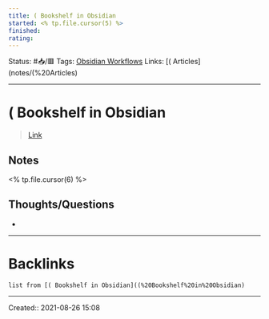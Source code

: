```yaml
---
title: ( Bookshelf in Obsidian
started: <% tp.file.cursor(5) %>
finished:
rating: 
---
```

Status: #📥/🟥 
Tags: [Obsidian Workflows](Obsidian%20Workflows)
Links: [( Articles](notes/(%20Articles)
___
# ( Bookshelf in Obsidian
> [Link](https://thebuccaneersbounty.wordpress.com/2021/08/21/tutorial-how-to-create-a-bookshelf-in-obsidian/)
## Notes
<% tp.file.cursor(6) %>
## Thoughts/Questions
- 
___
# Backlinks
```dataview
list from [( Bookshelf in Obsidian]((%20Bookshelf%20in%20Obsidian)
```
___

Created:: 2021-08-26 15:08
